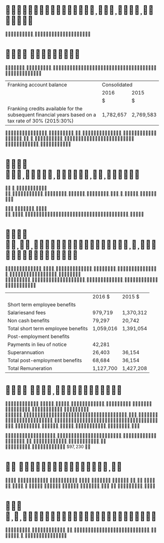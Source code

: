 #   

  

#    

  

<html><body><table><tr><td>Franking account balance</td><td colspan="2">Consolidated</td></tr><tr><td></td><td>2016</td><td>2015</td></tr><tr><td></td><td>$</td><td>$</td></tr><tr><td>Franking credits available for the subsequent financial years based on a tax rate of 30% (2015:30%)</td><td>1,782,657</td><td>2,769,583</td></tr></table></body></html>  

   

#    

    

    

#    

   

<html><body><table><tr><td></td><td>2016 $</td><td>2015 $</td></tr><tr><td>Short term employee benefits</td><td></td><td></td></tr><tr><td>Salariesand fees</td><td>979,719</td><td>1,370,312</td></tr><tr><td>Non cash benefits</td><td>79,297</td><td>20,742</td></tr><tr><td>Total short term employee benefits</td><td>1,059,016</td><td>1,391,054</td></tr><tr><td>Post-employment benefits</td><td></td><td></td></tr><tr><td>Payments in lieu of notice</td><td>42,281</td><td></td></tr><tr><td>Superannuation</td><td>26,403</td><td>36,154</td></tr><tr><td>Total post-employment benefits</td><td>68,684</td><td>36,154</td></tr><tr><td>Total Remuneration</td><td>1,127,700</td><td>1,427,208</td></tr></table></body></html>  

#    

       

  $\$ 97,230$   

#    

                

#    

  